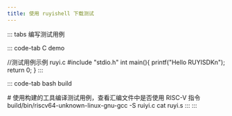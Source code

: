 ```yaml
---
title: 使用 ruyishell 下载测试
---
```


::: tabs
编写测试用例

::: code-tab
C demo

//测试用例示例 ruyi.c #include \"stdio.h\" int main(){ printf(\"Hello
RUYISDKn\"); return 0; }
:::

::: code-tab
bash build

\# 使用构建的工具编译测试用例，查看汇编文件中是否使用 RISC-V 指令
build/bin/riscv64-unknown-linux-gnu-gcc -S ruiyi.c cat ruyi.s
:::
:::
